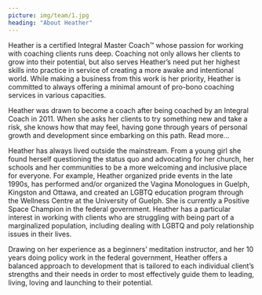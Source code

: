 ```yaml
---
picture: img/team/1.jpg 
heading: "About Heather"
---
```

Heather is a certified Integral Master Coach™ whose passion for working with coaching clients runs deep.  Coaching not only allows her clients to grow into their potential, but also serves Heather’s need put her highest skills into practice in service of creating a more awake and intentional world.  While making a business from this work is her priority, Heather is committed to always offering a minimal amount of pro-bono coaching services in various capacities.

Heather was drawn to become a coach after being coached by an Integral Coach in 2011.  When she asks her clients to try something new and take a risk, she knows how that may feel, having gone through years of personal growth and development since embarking on this path.  Read more… <link>  

Heather has always lived outside the mainstream.  From a young girl she found herself questioning the status quo and advocating for her church, her schools and her communities to be a more welcoming and inclusive place for everyone.  For example, Heather organized pride events in the late 1990s, has performed and/or organized the Vagina Monologues in Guelph, Kingston and Ottawa, and created an LGBTQ education program through the Wellness Centre at the University of Guelph.  She is currently a Positive Space Champion in the federal government.  Heather has a particular interest in working with clients who are struggling with being part of a marginalized population, including dealing with LGBTQ and poly relationship issues in their lives.

Drawing on her experience as a beginners’ meditation instructor, and her 10 years doing policy work in the federal government, Heather offers a balanced approach to development that is tailored to each individual client’s strengths and their needs in order to most effectively guide them to leading, living, loving and launching to their potential.

